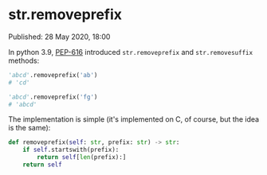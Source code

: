 # str.removeprefix

Published: 28 May 2020, 18:00

In python 3.9, [PEP-616](https://www.python.org/dev/peps/pep-0616/) introduced `str.removeprefix` and `str.removesuffix` methods:

```python
'abcd'.removeprefix('ab')
# 'cd'

'abcd'.removeprefix('fg')
# 'abcd'
```

The implementation is simple (it's implemented on C, of course, but the idea is the same):

```python
def removeprefix(self: str, prefix: str) -> str:
    if self.startswith(prefix):
        return self[len(prefix):]
    return self
```
